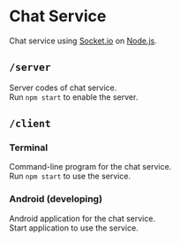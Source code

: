 # Chat Service

Chat service using [Socket.io](https://socket.io) on [Node.js](https://nodejs.org/ko/).

## `/server`

Server codes of chat service.\
Run `npm start` to enable the server.

## `/client`
### Terminal

Command-line program for the chat service.\
Run `npm start` to use the service.

### Android (developing)

Android application for the chat service.\
Start application to use the service.